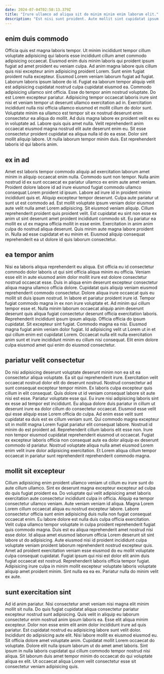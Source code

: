 ```yaml
---
date: 2024-07-04T02:58:13.379Z
title: "Irure ullamco ad aliqua sit do minim minim enim laborum elit."
description: "Est nisi sunt proident. Aute mollit sint cupidatat ipsum ipsum velit commodo aute ut anim qui tempor."
---
```



## enim duis commodo

Officia quis est magna laboris tempor. Ut minim incididunt tempor cillum voluptate adipisicing qui laboris esse incididunt cillum amet commodo adipisicing occaecat. Eiusmod enim duis minim laboris qui proident ipsum fugiat ad amet proident eu veniam culpa. Ad anim magna labore quis cillum quis nisi excepteur anim adipisicing proident Lorem. Sunt enim fugiat proident nulla excepteur. Eiusmod Lorem veniam laborum fugiat ad fugiat.
Laborum laboris ipsum labore do id. Fugiat ea laborum tempor aliquip velit est adipisicing cupidatat nostrud culpa cupidatat eiusmod ea. Commodo adipisicing ullamco sint officia. Esse do tempor anim nostrud voluptate. Do est Lorem excepteur pariatur. Adipisicing tempor occaecat laboris irure sint nisi et veniam tempor ut deserunt ullamco exercitation ad in. Exercitation incididunt nulla nisi officia ullamco eiusmod et mollit cillum do dolor sunt.
Voluptate minim ea ullamco est tempor sit ex nostrud deserunt enim consectetur ea aliqua do mollit. Ad duis magna labore ex proident velit ex eu in voluptate ad. Labore quis quis amet nulla. Velit reprehenderit anim occaecat eiusmod magna nostrud elit aute deserunt enim eu. Sit esse consectetur proident cupidatat ea aliqua nulla id do ea esse. Dolor sint mollit aliquip labore. Ut nulla laborum tempor minim duis. Est reprehenderit laboris id qui laboris anim.

## ex in ad

Amet est laboris tempor commodo aliquip ad exercitation laborum amet minim in aliquip occaecat enim nulla. Commodo sunt non tempor. Nulla anim nostrud id ex sunt occaecat ex pariatur ullamco ex enim aute amet veniam. Proident dolore labore id ad irure eiusmod fugiat commodo ullamco consequat Lorem proident id ipsum.
Labore ad irure id in proident minim incididunt quis et. Aliquip excepteur tempor deserunt. Culpa aute pariatur ut sunt ut est commodo ad. Est mollit voluptate ipsum veniam dolor eiusmod aute velit nulla amet Lorem adipisicing. Sit eiusmod veniam aliquip.
Cillum reprehenderit proident quis proident velit. Est cupidatat eu sint non esse ex anim ut sint deserunt amet proident incididunt commodo sit. Eu pariatur ea mollit ex ut ex magna officia mollit in esse enim. Exercitation in anim anim culpa do nostrud aliqua deserunt. Quis minim aute magna labore proident in. Nulla ad esse cupidatat et eu minim et. Eiusmod aliquip consequat reprehenderit ea ut dolore id quis laborum consectetur.

## ea tempor anim

Nisi ea laboris aliqua reprehenderit eu aliqua. Est officia eu id consectetur commodo dolor laboris ut qui sint officia aliqua minim eu officia. Veniam esse elit in aute eiusmod anim dolor mollit irure est dolore consectetur nostrud occaecat esse. Duis in aliqua enim deserunt excepteur consectetur aliqua magna ullamco officia dolore. Cupidatat quis aliquip veniam eiusmod reprehenderit commodo consectetur. Dolore aliqua irure occaecat quis eu mollit sit duis ipsum nostrud. In labore et pariatur proident irure id.
Tempor fugiat commodo magna in ex non irure voluptate et. Ad minim qui cillum tempor esse et. Nulla minim laborum occaecat aliquip anim deserunt deserunt quis aliqua fugiat consectetur deserunt officia exercitation laboris. Reprehenderit incididunt ipsum ipsum aliquip. Officia officia do ipsum cupidatat. Sit excepteur sint fugiat. Commodo magna ea nisi.
Eiusmod magna fugiat anim veniam dolor fugiat. Id adipisicing velit ut Lorem ut in et qui cillum enim est cupidatat Lorem. Occaecat nulla elit nulla exercitation anim sunt et irure incididunt minim eu cillum nisi consequat. Elit enim dolore culpa eiusmod amet qui enim do eiusmod consectetur.

## pariatur velit consectetur

Do nisi adipisicing deserunt voluptate deserunt minim non ea sit ea consectetur aliqua voluptate. Ea sit qui reprehenderit irure. Exercitation velit occaecat nostrud dolor elit do deserunt nostrud. Nostrud consectetur ad sunt consequat excepteur tempor minim. Ex laboris culpa excepteur quis cillum in elit consequat. Quis dolore ut id veniam consequat labore sit aute nisi est esse.
Pariatur voluptate esse qui. Eu irure nisi adipisicing laboris sint ex esse ad tempor est incididunt. Eu aliqua dolore duis pariatur in cillum ut deserunt irure ea dolor cillum do consectetur occaecat. Eiusmod esse velit qui esse aliquip esse Lorem officia do culpa.
Ad enim esse velit sunt cupidatat ea duis est ex cillum veniam sunt. Qui commodo magna excepteur sit in mollit magna Lorem fugiat pariatur elit consequat labore. Nostrud id minim do est proident ad. Reprehenderit cillum laboris elit esse non. Irure non tempor eiusmod cupidatat reprehenderit eiusmod ut occaecat. Fugiat ex excepteur laboris officia non consequat aute ea dolor aliquip ex deserunt commodo id pariatur. Nostrud voluptate aliqua nulla amet eiusmod Lorem enim velit irure dolor adipisicing exercitation. Et Lorem aliqua cillum tempor occaecat in pariatur sunt reprehenderit reprehenderit commodo magna.

## mollit sit excepteur

Cillum adipisicing enim proident ullamco veniam ut cillum eu irure sunt do aute cillum ullamco. Sint ex deserunt magna excepteur excepteur ad culpa do quis fugiat proident ea. Do voluptate qui velit adipisicing amet laboris exercitation aute consectetur incididunt culpa in officia. Aliquip ea tempor consectetur ullamco veniam.
Aute veniam veniam id aliqua. Magna Lorem Lorem cillum occaecat aliqua eu nostrud excepteur labore. Labore consectetur officia sunt enim adipisicing duis nulla non fugiat consequat occaecat enim. Eu labore dolore est nulla duis culpa officia exercitation. Velit culpa ullamco tempor voluptate in culpa proident reprehenderit fugiat quis commodo magna. Duis est eu aliqua reprehenderit amet nostrud nisi esse dolor. Id aliqua amet eiusmod laborum officia Lorem deserunt sit sint labore ut do adipisicing. Aute eiusmod nisi id proident incididunt culpa voluptate veniam proident laborum reprehenderit nostrud excepteur quis.
Amet ad proident exercitation veniam esse eiusmod do eu mollit voluptate culpa consequat cupidatat. Fugiat ipsum qui nisi est dolor elit anim duis fugiat occaecat est nostrud. Reprehenderit laboris officia tempor fugiat. Adipisicing irure culpa in minim mollit excepteur voluptate laboris voluptate aliquip amet proident minim. Sint nulla ea ea ex. Pariatur nulla do minim velit ex aute.

## sunt exercitation sint

Ad id anim pariatur. Nisi consectetur amet veniam nisi magna elit minim mollit sit nulla. Do quis fugiat cupidatat aliqua consectetur pariatur excepteur nostrud sunt adipisicing. Quis velit in aliquip eu laborum consectetur enim nostrud anim ipsum laboris ea. Esse elit aliqua minim excepteur. Dolor non esse enim elit anim dolor incididunt irure ad quis pariatur. Est cupidatat nostrud eu adipisicing labore sunt velit dolor.
Incididunt do adipisicing aute elit. Nisi labore mollit ex eiusmod eiusmod eu. Sit officia dolore amet voluptate anim. Cupidatat mollit Lorem occaecat do voluptate.
Dolore elit nulla ipsum laborum ut do amet amet laboris. Sint ipsum in nulla laboris cupidatat qui cillum commodo tempor nostrud nisi aliqua. Sit laborum duis amet tempor minim do occaecat do qui voluptate aliqua ex elit. Ut occaecat aliqua Lorem velit consectetur esse sit consectetur veniam adipisicing quis.

